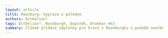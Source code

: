 ```yaml
---
layout: article
title: Ravnburg: Výprava z poledne
authors: Ecthelion²
tags: Ecthelion², Ravnburgh, Doplněk, Drakkar #83
summary: Článek přidává zápletky pro hraní v Ravnburghu v podobě neočekávané flotily galér, které připluly z Maelské ligy a zakotvily v ravnburském přístavu. Jde o neočekávanou sílu, která připlula za neznámým cílem a může se stát zdrojem mnoha potíží ve městě.
---
```

